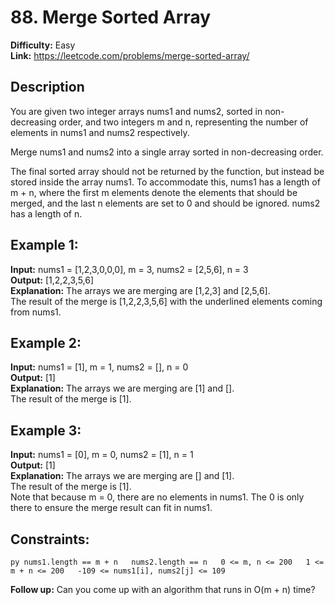 # 88. Merge Sorted Array

**Difficulty:** Easy  
**Link:** https://leetcode.com/problems/merge-sorted-array/

## Description
You are given two integer arrays nums1 and nums2, sorted in non-decreasing order, and two integers m and n, representing the number of elements in nums1 and nums2 respectively.

Merge nums1 and nums2 into a single array sorted in non-decreasing order.

The final sorted array should not be returned by the function, but instead be stored inside the array nums1. To accommodate this, nums1 has a length of m + n, where the first m elements denote the elements that should be merged, and the last n elements are set to 0 and should be ignored. nums2 has a length of n.

 

## Example 1:

**Input:** nums1 = [1,2,3,0,0,0], m = 3, nums2 = [2,5,6], n = 3  
**Output:** [1,2,2,3,5,6]  
**Explanation:** The arrays we are merging are [1,2,3] and [2,5,6].  
The result of the merge is [1,2,2,3,5,6] with the underlined elements coming from nums1.  

## Example 2:

**Input:** nums1 = [1], m = 1, nums2 = [], n = 0  
**Output:** [1]  
**Explanation:** The arrays we are merging are [1] and [].  
The result of the merge is [1].  

## Example 3:

**Input:** nums1 = [0], m = 0, nums2 = [1], n = 1  
**Output:** [1]  
**Explanation:** The arrays we are merging are [] and [1].  
The result of the merge is [1].  
Note that because m = 0, there are no elements in nums1. The 0 is only there to ensure the merge result can fit in nums1.  
 

## Constraints:
``py
nums1.length == m + n  
nums2.length == n  
0 <= m, n <= 200  
1 <= m + n <= 200  
-109 <= nums1[i], nums2[j] <= 109  ``
 
**Follow up:** Can you come up with an algorithm that runs in O(m + n) time?
